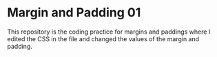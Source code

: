 # Margin and Padding 01

This repository is the coding practice for margins and paddings where I edited the CSS in the file and changed the values of the margin and padding.